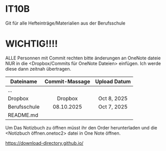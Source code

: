# IT10B
Git für alle Hefteinträge/Materialien aus der Berufsschule

# WICHTIG!!!!
ALLE Personnen mit Commit rechten bitte änderungen an OneNote dateie NUR in die <Dropbox/Commits für OneNote Dateien> einfügen. Ich werde diese dann zeitnah übertragen.

| Dateiname    | Commit-Massage | Upload Datum |
|--------------|:--------------:|:------------:|
| ...          |                |              |
| Dropbox      | Dropbox        | Oct 8, 2025  |
| Berufsschule | 08.10.2025     | Oct 7, 2025  |
| README.md    |                |              |


Um Das Notizbuch zu öffnen müsst ihr den Order herunterladen und die <Notizbuch öffnen.onetoc2> datei in One Note öffnen.

https://download-directory.github.io/
